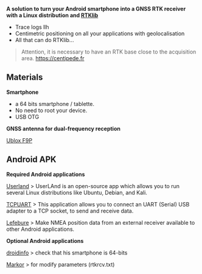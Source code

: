 **A solution to turn your Android smartphone into a GNSS RTK receiver with a Linux distribution and [RTKlib](http://www.rtklib.com/)**

* Trace logs llh
* Centimetric positioning on all your applications with geolocalisation
* All that can do RTKlib...

> Attention, it is necessary to have an RTK base close to the acquisition area. https://centipede.fr


## Materials

**Smartphone**

* a 64 bits smartphone / tablette.
* No need to root your device.
* USB OTG

**GNSS antenna for dual-frequency reception**

[Ublox F9P](https://store.drotek.com/sirius-rtk-gnss-rover-f9p)

## Android APK

**Required Android applications**

[Userland](https://play.google.com/store/apps/details?id=tech.ula&gl=FR) > UserLAnd is an open-source app which allows you to run several Linux distributions like Ubuntu,
Debian, and Kali.

[TCPUART](https://play.google.com/store/apps/details?id=com.hardcodedjoy.tcpuart&gl=FR) > This application allows you to connect an UART (Serial) USB adapter to a TCP socket, to send and receive data.

[Lefebure](https://play.google.com/store/apps/details?id=com.lefebure.ntripclient&gl=FR) > Make NMEA position data from an external receiver available to other Android applications.

**Optional Android applications**

[droidinfo](https://play.google.com/store/apps/details?id=com.inkwired.droidinfo&hl=fr) > check that his smartphone is 64-bits

[Markor](https://play.google.com/store/apps/details?id=net.gsantner.markor&gl=FR) > for modify parameters (rtkrcv.txt)
